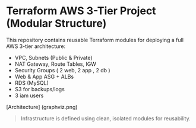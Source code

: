 # Terraform AWS 3-Tier Project (Modular Structure)

This repository contains reusable Terraform modules for deploying a full AWS 3-tier architecture:

-  VPC, Subnets (Public & Private)
-  NAT Gateway, Route Tables, IGW
-  Security Groups ( 2 web, 2 app , 2 db )
-  Web & App ASG + ALBs
-  RDS (MySQL)
-  S3 for backups/logs
-  3 iam users

  [Architecture] (graphviz.png)

> Infrastructure is defined using clean, isolated modules for reusability.
